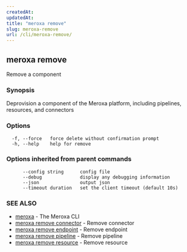 ```yaml
---
createdAt: 
updatedAt: 
title: "meroxa remove"
slug: meroxa-remove
url: /cli/meroxa-remove/
---
```

## meroxa remove

Remove a component

### Synopsis

Deprovision a component of the Meroxa platform, including pipelines,
 resources, and connectors

### Options

```
  -f, --force   force delete without confirmation prompt
  -h, --help    help for remove
```

### Options inherited from parent commands

```
      --config string      config file
      --debug              display any debugging information
      --json               output json
      --timeout duration   set the client timeout (default 10s)
```

### SEE ALSO

* [meroxa](/cli/meroxa/)	 - The Meroxa CLI
* [meroxa remove connector](/cli/meroxa-remove-connector/)	 - Remove connector
* [meroxa remove endpoint](/cli/meroxa-remove-endpoint/)	 - Remove endpoint
* [meroxa remove pipeline](/cli/meroxa-remove-pipeline/)	 - Remove pipeline
* [meroxa remove resource](/cli/meroxa-remove-resource/)	 - Remove resource

